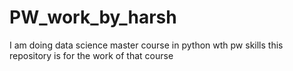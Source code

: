 # PW_work_by_harsh
I am doing data science master course in python wth pw skills this repository is for the work of that course
